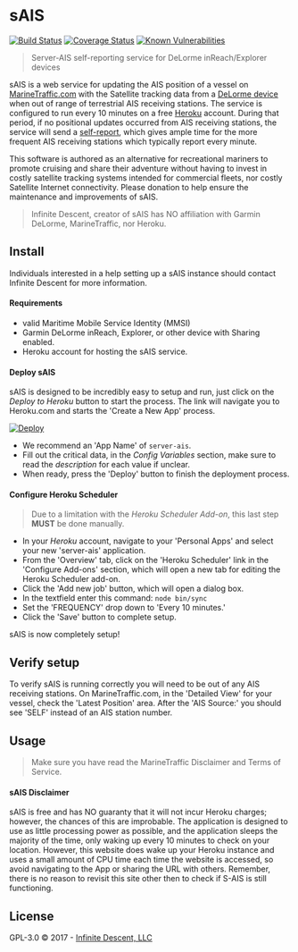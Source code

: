 sAIS
====
[![Build Status](https://travis-ci.org/infinitedescent/s-ais.svg?branch=develop)](https://travis-ci.org/infinitedescent/s-ais) [![Coverage Status](https://coveralls.io/repos/github/infinitedescent/s-ais/badge.svg?branch=develop)](https://coveralls.io/github/infinitedescent/s-ais?branch=develop) [![Known Vulnerabilities](https://snyk.io/test/github/infinitedescent/s-ais/badge.svg)](https://snyk.io/test/github/infinitedescent/s-ais)

> Server-AIS self-reporting service for DeLorme inReach/Explorer devices

sAIS is a web service for updating the AIS position of a vessel on [MarineTraffic.com](https://www.marinetraffic.com/) with the Satellite tracking data from a [DeLorme device](http://info.delorme.com/) when out of range of terrestrial AIS receiving stations.  The service is configured to run every 10 minutes on a free [Heroku](https://www.heroku.com) account.  During that period, if no positional updates occurred from AIS receiving stations, the service will send a [self-report](https://www.marinetraffic.com/en/p/report-your-own-position), which gives ample time for the more frequent AIS receiving stations which typically report every minute.

This software is authored as an alternative for recreational mariners to promote cruising and share their adventure without having to invest in costly satellite tracking systems intended for commercial fleets, nor costly Satellite Internet connectivity.  Please donation to help ensure the maintenance and improvements of sAIS.

> Infinite Descent, creator of sAIS has NO affiliation with Garmin DeLorme, MarineTraffic, nor Heroku.

Install
-------
Individuals interested in a help setting up a sAIS instance should contact Infinite Descent for more information.

#### Requirements
- valid Maritime Mobile Service Identity (MMSI)
- Garmin DeLorme inReach, Explorer, or other device with Sharing enabled.
- Heroku account for hosting the sAIS service.

#### Deploy sAIS
sAIS is designed to be incredibly easy to setup and run, just click on the *Deploy to Heroku* button to start the process. The link will navigate you to Heroku.com and starts the 'Create a New App' process.

[![Deploy](https://www.herokucdn.com/deploy/button.svg)](https://heroku.com/deploy?template=https://github.com/infinitedescent/s-ais/tree/develop)

- We recommend an 'App Name' of ```server-ais```.
- Fill out the critical data, in the _Config Variables_ section, make sure to read the _description_ for each value if unclear.
- When ready, press the 'Deploy' button to finish the deployment process.

#### Configure Heroku Scheduler
> Due to a limitation with the _Heroku Scheduler Add-on_, this last step **MUST** be done manually.

- In your _Heroku_ account, navigate to your 'Personal Apps' and select your new 'server-ais' application.
- From the 'Overview' tab, click on the 'Heroku Scheduler' link in the 'Configure Add-ons' section, which will open a new tab for editing the Heroku Scheduler add-on.
- Click the 'Add new job' button, which will open a dialog box.
- In the textfield enter this command: ```node bin/sync```
- Set the 'FREQUENCY' drop down to 'Every 10 minutes.'
- Click the 'Save' button to complete setup.

sAIS is now completely setup!

Verify setup
----------------
To verify sAIS is running correctly you will need to be out of any AIS receiving stations. On MarineTraffic.com, in the 'Detailed View' for your vessel, check the 'Latest Position' area. After the 'AIS Source:' you should see 'SELF' instead of an AIS station number.

Usage
-----
> Make sure you have read the MarineTraffic Disclaimer and Terms of Service.

#### sAIS Disclaimer
sAIS is free and has NO guaranty that it will not incur Heroku charges; however, the chances of this are improbable.  The application is designed to use as little processing power as possible, and the application sleeps the majority of the time, only waking up every 10 minutes to check on your location.  However, this website does wake up your Heroku instance and uses a small amount of CPU time each time the website is accessed, so avoid navigating to the App or sharing the URL with others.  Remember, there is no reason to revisit this site other then to check if S-AIS is still functioning.

License
-------
GPL-3.0 © 2017 - [Infinite Descent, LLC](http://infinitedescent.com)

